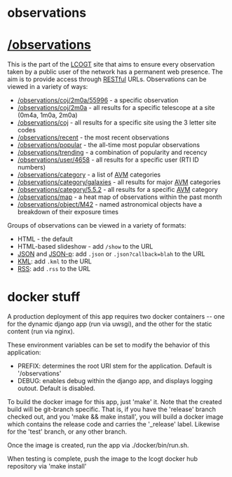 observations
============

[/observations](http://lcogt.net/observations)
=============

This is the part of the [LCOGT](http://lcogt.net/) site that aims to ensure every observation taken by a public user of the network has a permanent web presence. The aim is to provide access through [RESTful](https://en.wikipedia.org/wiki/Representational_state_transfer) URLs. Observations can be viewed in a variety of ways:

* [/observations/coj/2m0a/55996](http://lcogt.net/observations/coj/2m0a/55996) - a specific observation
* [/observations/coj/2m0a](http://lcogt.net/observations/coj/2m0a) - all results for a specific telescope at a site (0m4a, 1m0a, 2m0a)
* [/observations/coj](http://lcogt.net/observations/coj) - all results for a specific site using the 3 letter site codes
* [/observations/recent](http://lcogt.net/observations/recent) - the most recent observations
* [/observations/popular](http://lcogt.net/observations/popular) - the all-time most popular observations
* [/observations/trending](http://lcogt.net/observations/trending) - a combination of popularity and recency
* [/observations/user/4658](http://lcogt.net/observations/user/4658) - all results for a specific user (RTI ID numbers)
* [/observations/category](http://lcogt.net/observations/category) - a list of [AVM](http://www.virtualastronomy.org/avm_metadata.php) categories
* [/observations/category/galaxies](http://lcogt.net/observations/category/galaxies) - all results for major [AVM](http://www.virtualastronomy.org/avm_metadata.php) categories
* [/observations/category/5.5.2](http://lcogt.net/observations/category/5.5.2) - all results for a specific [AVM](http://www.virtualastronomy.org/avm_metadata.php) category
* [/observations/map](http://lcogt.net/observations/map) - a heat map of observations within the past month
* [/observations/object/M42](http://lcogt.net/observations/object/M42) - named astronomical objects have a breakdown of their exposure times

Groups of observations can be viewed in a variety of formats:

* HTML - the default
* HTML-based slideshow - add `/show` to the URL
* [JSON](https://en.wikipedia.org/wiki/JSON) and [JSON-p](https://en.wikipedia.org/wiki/JSONP): add `.json` or `.json?callback=blah` to the URL
* [KML](https://en.wikipedia.org/wiki/Keyhole_Markup_Language): add `.kml` to the URL
* [RSS](https://en.wikipedia.org/wiki/RSS): add `.rss` to the URL


docker stuff
============

A production deployment of this app requires two docker containers -- one for the dynamic django app (run via uwsgi),
and the other for the static content (run via nginx).

These environment variables can be set to modify the behavior of this application:

* PREFIX: determines the root URI stem for the application.  Default is '/observations'
* DEBUG: enables debug within the django app, and displays logging outout.  Default is disabled.

To build the docker image for this app, just 'make' it.  Note that the created build will be git-branch specific.
That is, if you have the 'release' branch checked out, and you 'make && make install', you will build a
docker image which contains the release code and carries the '_release' label.  Likewise for the 'test' branch, or
any other branch.

Once the image is created, run the app via ./docker/bin/run.sh.

When testing is complete, push the image to the lcogt docker hub repository via 'make install'
